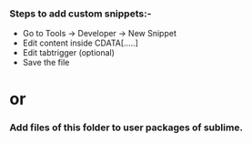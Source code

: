 ### Steps to add custom snippets:-
- Go to Tools -> Developer -> New Snippet
- Edit content inside CDATA[.....]
- Edit tabtrigger (optional) 
- Save the file

# or

### Add files of this folder to user packages of sublime.
